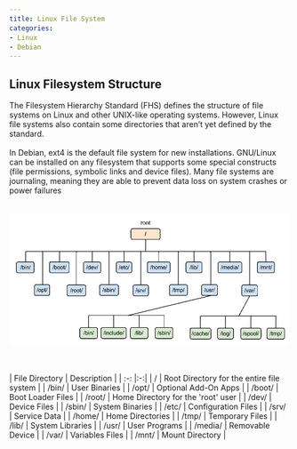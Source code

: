 ```yaml
---
title: Linux File System
categories:
- Linux
- Debian
---
```


## Linux Filesystem Structure
The Filesystem Hierarchy Standard (FHS) defines the structure of file systems on Linux and other UNIX-like operating systems. However, Linux file systems also contain some directories that aren’t yet defined by the standard.
<br>
<br>
In Debian, ext4 is the default file system for new installations. GNU/Linux can be installed on any filesystem that supports some special constructs (file permissions, symbolic links and device files). Many file systems are journaling, meaning they are able to prevent data loss on system crashes or power failures
<br>
<br>

![Linux File System](/image/LinuxFileSystem.png)

<br>
<br>
| File Directory | Description |
| :-: |:-:|
| / | Root Directory for the entire file system |
| /bin/ | User Binaries |
| /opt/ | Optional Add-On Apps |
| /boot/ | Boot Loader Files |
| /root/ | Home Directory for the 'root' user |
| /dev/ | Device Files |
| /sbin/ | System Binaries |
| /etc/ | Configuration Files |
| /srv/ | Service Data |
| /home/ | Home Directories |
| /tmp/ | Temporary Files |
| /lib/ | System Libraries |
| /usr/ | User Programs |
| /media/ | Removable Device |
| /var/ | Variables Files |
| /mnt/ | Mount Directory |
